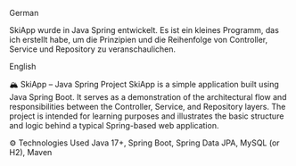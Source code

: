 German

SkiApp wurde in Java Spring entwickelt. Es ist ein kleines Programm, das ich erstellt habe, um die Prinzipien und die Reihenfolge von Controller, Service und Repository zu veranschaulichen.

English

🏔️ SkiApp – Java Spring Project
SkiApp is a simple application built using Java Spring Boot. It serves as a demonstration of the architectural flow and responsibilities between the Controller, Service, and Repository layers. The project is intended for learning purposes and illustrates the basic structure and logic behind a typical Spring-based web application.

⚙️ Technologies Used
Java 17+,
Spring Boot,
Spring Data JPA,
MySQL (or H2),
Maven






